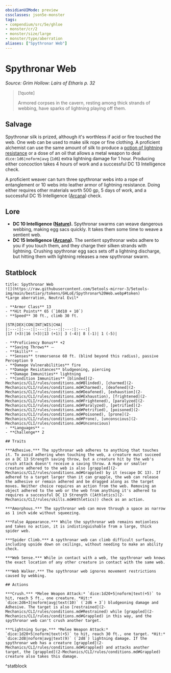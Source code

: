 ```yaml
---
obsidianUIMode: preview
cssclasses: json5e-monster
tags:
- compendium/src/5e/ghloe
- monster/cr/2
- monster/size/large
- monster/type/aberration
aliases: ["Spythronar Web"]
---
```

# Spythronar Web
*Source: Grim Hollow: Lairs of Etharis p. 32*  

> [!quote]  
> 
> Armored corpses in the cavern, resting among thick strands of webbing, have sparks of lightning playing off them.

## Salvage

Spythronar silk is prized, although it's worthless if acid or fire touched the web. One web can be used to make silk rope or fine clothing. A proficient alchemist can use the same amount of silk to produce a [potion of lightning resistance](2-Mechanics/CLI/items/potion-of-lightning-resistance.md) or a dose of an oil that allows a metal weapon to deal `dice:1d6|noform|avg` (`1d6`) extra lightning damage for 1 hour. Producing either concoction takes 4 hours of work and a successful DC 13 Intelligence check.

A proficient weaver can turn three spythronar webs into a rope of entanglement or 10 webs into leather armor of lightning resistance. Doing either requires other materials worth 500 gp, 5 days of work, and a successful DC 15 Intelligence ([Arcana](2-Mechanics/CLI/rules/skills.md#Arcana)) check.

## Lore

- **DC 10 Intelligence ([Nature](2-Mechanics/CLI/rules/skills.md#Nature)).** Spythronar swarms can weave dangerous webbing, making egg sacs quickly. It takes them some time to weave a sentient web.  
- **DC 15 Intelligence ([Arcana](2-Mechanics/CLI/rules/skills.md#Arcana)).** The sentient spythronar webs adhere to you if you touch them, and they charge their silken strands with lightning. Crushing spythronar egg sacs sets off a lightning discharge, but hitting them with lightning releases a new spythronar swarm.  

## Statblock

```ad-statblock
title: Spythronar Web
![](https://raw.githubusercontent.com/5etools-mirror-3/5etools-img/main/bestiary/tokens/GHLoE/Spythronar%20Web.webp#token)
*Large aberration, Neutral Evil*

- **Armor Class** 13
- **Hit Points** 65 (`10d10 + 10`)
- **Speed** 30 ft., climb 30 ft.

|STR|DEX|CON|INT|WIS|CHA|
|:---:|:---:|:---:|:---:|:---:|:---:|
|17 (+3)|16 (+3)|13 (+1)| 3 (-4)| 8 (-1)| 1 (-5)|

- **Proficiency Bonus** +2
- **Saving Throws** ⏤
- **Skills** ⏤
- **Senses** tremorsense 60 ft. (blind beyond this radius), passive Perception 9
- **Damage Vulnerabilities** fire
- **Damage Resistances** bludgeoning, piercing
- **Damage Immunities** lightning
- **Condition Immunities** [blinded](2-Mechanics/CLI/rules/conditions.md#Blinded), [charmed](2-Mechanics/CLI/rules/conditions.md#Charmed), [deafened](2-Mechanics/CLI/rules/conditions.md#Deafened), [exhaustion](2-Mechanics/CLI/rules/conditions.md#Exhaustion), [frightened](2-Mechanics/CLI/rules/conditions.md#Frightened), [paralyzed](2-Mechanics/CLI/rules/conditions.md#Paralyzed), [petrified](2-Mechanics/CLI/rules/conditions.md#Petrified), [poisoned](2-Mechanics/CLI/rules/conditions.md#Poisoned), [prone](2-Mechanics/CLI/rules/conditions.md#Prone), [unconscious](2-Mechanics/CLI/rules/conditions.md#Unconscious)
- **Languages** —
- **Challenge** 2

## Traits

***Adhesive.*** The spythronar web adheres to anything that touches it. To avoid adhering when touching the web, a creature must succeed on a DC 13 Strength saving throw, but a creature hit by the web's crush attack doesn't receive a saving throw. A Huge or smaller creature adhered to the web is also [grappled](2-Mechanics/CLI/rules/conditions.md#Grappled) by it (escape DC 13). If adhered to a target larger than it can grapple, the web can release the adhesive or remain adhered and be dragged along as the target moves. Neither choice requires an action from the web. Removing an object adhered to the web or the web from anything it's adhered to requires a successful DC 13 Strength ([Athletics](2-Mechanics/CLI/rules/skills.md#Athletics)) check as an action.

***Amorphous.*** The spythronar web can move through a space as narrow as 1 inch wide without squeezing.

***False Appearance.*** While the spythronar web remains motionless and takes no action, it is indistinguishable from a large, thick spider web.

***Spider Climb.*** A spythronar web can climb difficult surfaces, including upside down on ceilings, without needing to make an ability check.

***Web Sense.*** While in contact with a web, the spythronar web knows the exact location of any other creature in contact with the same web.

***Web Walker.*** The spythronar web ignores movement restrictions caused by webbing.

## Actions

***Crush.*** *Melee Weapon Attack:* `dice:1d20+5|noform|text(+5)` to hit, reach 5 ft., one creature. *Hit:* `dice:2d6+3|noform|avg|text(10)` (`2d6 + 3`) bludgeoning damage and Adhesive. The target is also [restrained](2-Mechanics/CLI/rules/conditions.md#Restrained) while [grappled](2-Mechanics/CLI/rules/conditions.md#Grappled) in this way, and the spythronar web can't crush another target.

***Lightning Surge.*** *Melee Weapon Attack:* `dice:1d20+5|noform|text(+5)` to hit, reach 30 ft., one target. *Hit:* `dice:2d8|noform|avg|text(9)` (`2d8`) lightning damage. If the spythronar web has a creature [grappled](2-Mechanics/CLI/rules/conditions.md#Grappled) and attacks another target, the [grappled](2-Mechanics/CLI/rules/conditions.md#Grappled) creature also takes this damage.
```
^statblock